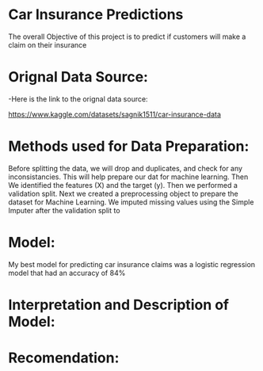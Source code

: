 # Car Insurance Predictions

The overall Objective of this project is to predict if customers will make a claim on their insurance

# Orignal Data Source:
-Here is the link to the orignal data source:

https://www.kaggle.com/datasets/sagnik1511/car-insurance-data

# Methods used for Data Preparation:

Before splitting the data, we will drop and duplicates, and check for any inconsistancies. This will help prepare our dat for machine learning. Then We identified the features (X) and the target (y). Then we performed a validation split. Next we created a preprocessing object to prepare the dataset for Machine Learning. We imputed missing values using the Simple Imputer after the validation split to

# Model:
My best model for predicting car insurance claims was a logistic regression model that had an accuracy of 84%


# Interpretation and Description of Model:


# Recomendation:
